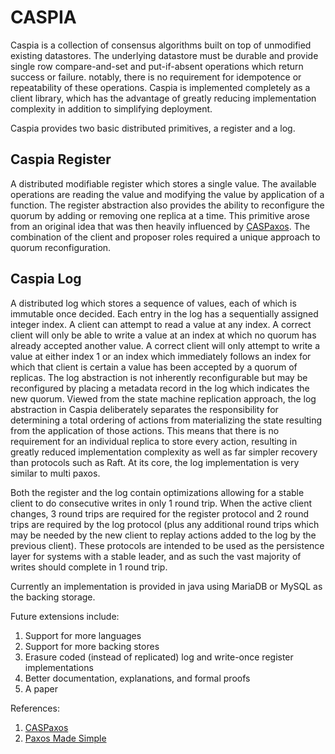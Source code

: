 # CASPIA

Caspia is a collection of consensus algorithms built on top of unmodified existing datastores. The underlying datastore must be durable and provide single row compare-and-set and put-if-absent operations which return success or failure. notably, there is no requirement for idempotence or repeatability of these operations. Caspia is implemented completely as a client library, which has the advantage of greatly reducing implementation complexity in addition to simplifying deployment.

Caspia provides two basic distributed primitives, a register and a log.

## Caspia Register

A distributed modifiable register which stores a single value. The available operations are reading the value and modifying the value by application of a function. The register abstraction also provides the ability to reconfigure the quorum by adding or removing one replica at a time. This primitive arose from an original idea that was then heavily influenced by [CASPaxos](https://arxiv.org/abs/1802.07000). The combination of the client and proposer roles required a unique approach to quorum reconfiguration.

## Caspia Log

A distributed log which stores a sequence of values, each of which is immutable once decided. Each entry in the log has a sequentially assigned integer index. A client can attempt to read a value at any index. A correct client will only be able to write a value at an index at which no quorum has already accepted another value. A correct client will only attempt to write a value at either index 1 or an index which immediately follows an index for which that client is certain a value has been accepted by a quorum of replicas. The log abstraction is not inherently reconfigurable but may be reconfigured by placing a metadata record in the log which indicates the new quorum. Viewed from the state machine replication approach, the log abstraction in Caspia deliberately separates the responsibility for determining a total ordering of actions from materializing the state resulting from the application of those actions. This means that there is no requirement for an individual replica to store every action, resulting in greatly reduced implementation complexity as well as far simpler recovery than protocols such as Raft. At its core, the log implementation is very similar to multi paxos.

Both the register and the log contain optimizations allowing for a stable client to do consecutive writes in only 1 round trip. When the active client changes, 3 round trips are required for the register protocol and 2 round trips are required by the log protocol (plus any additional round trips which may be needed by the new client to replay actions added to the log by the previous client). These protocols are intended to be used as the persistence layer for systems with a stable leader, and as such the vast majority of writes should complete in 1 round trip.

Currently an implementation is provided in java using MariaDB or MySQL as the backing storage.

Future extensions include:
1. Support for more languages
2. Support for more backing stores
3. Erasure coded (instead of replicated) log and write-once register implementations
4. Better documentation, explanations, and formal proofs
5. A paper

References:
1. [CASPaxos](https://arxiv.org/abs/1802.07000)
2. [Paxos Made Simple](https://www.microsoft.com/en-us/research/publication/paxos-made-simple/)
